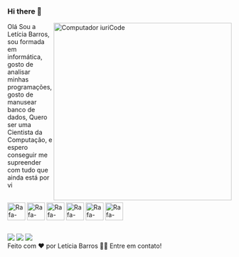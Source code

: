 ### Hi there 👋

<img src="https://raw.githubusercontent.com/MicaelliMedeiros/micaellimedeiros/master/image/computer-illustration.png" min-width="400px" max-width="400px" width="400px" align="right" alt="Computador iuriCode">

<p align="left"> 
  Olá Sou a Letícia Barros, sou formada em informática, gosto de analisar minhas programações, gosto de manusear banco de dados,
  Quero ser uma Cientista da Computação, e espero conseguir me supreender com tudo que ainda está por vi
</p>



<div style="display: inline_block"><br>
  
  <img align="center" alt="Rafa-HTML" height="40" width="40" src="https://cdn.jsdelivr.net/gh/devicons/devicon/icons/javascript/javascript-original.svg" />
  <img align="center" alt="Rafa-HTML" height="40" width="40" src="https://cdn.jsdelivr.net/gh/devicons/devicon/icons/java/java-original-wordmark.svg" />        
  <img align="center" alt="Rafa-HTML" height="40" width="40" src="https://cdn.jsdelivr.net/gh/devicons/devicon/icons/css3/css3-original-wordmark.svg" />
  <img align="center" alt="Rafa-HTML" height="40" width="40" src="https://cdn.jsdelivr.net/gh/devicons/devicon/icons/python/python-original-wordmark.svg" />
  <img align="center" alt="Rafa-HTML" height="40" width="40" src="https://cdn.jsdelivr.net/gh/devicons/devicon/icons/html5/html5-original-wordmark.svg" />
  <img align="center" alt="Rafa-HTML" height="40" width="40" src="https://cdn.jsdelivr.net/gh/devicons/devicon/icons/php/php-plain.svg" />
   
<!--   <img align="right" alt="Rafa-pic" height="150" style="border-radius:50px;" src=""> -->
</div>

##

<div> 
  <a href="https://www.instagram.com/letbarros2/" target="_blank"><img src="https://img.shields.io/badge/-Instagram-%23E4405F?style=for-the-badge&logo=instagram&logoColor=white" target="_blank"></a>
  <a href = "mailto:leticiabarros99600512@gmail.com"><img src="https://img.shields.io/badge/-Gmail-%23333?style=for-the-badge&logo=gmail&logoColor=white" target="_blank"></a>
  <a href="https://www.linkedin.com/in/letbarros2/" target="_blank"><img src="https://img.shields.io/badge/-LinkedIn-%230077B5?style=for-the-badge&logo=linkedin&logoColor=white" target="_blank"></a> 
  <BR>
  Feito com ❤️ por Letícia Barros 👋🏽 Entre em contato!


</div>

